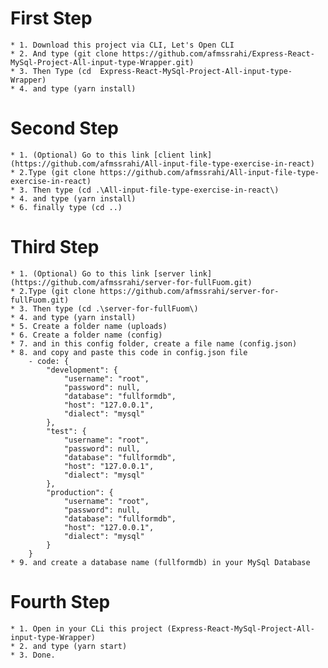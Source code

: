 # First Step
    * 1. Download this project via CLI, Let's Open CLI
    * 2. And type (git clone https://github.com/afmssrahi/Express-React-MySql-Project-All-input-type-Wrapper.git)
    * 3. Then Type (cd  Express-React-MySql-Project-All-input-type-Wrapper)
    * 4. and type (yarn install)

# Second Step
    * 1. (Optional) Go to this link [client link](https://github.com/afmssrahi/All-input-file-type-exercise-in-react)
    * 2.Type (git clone https://github.com/afmssrahi/All-input-file-type-exercise-in-react)
    * 3. Then type (cd .\All-input-file-type-exercise-in-react\)
    * 4. and type (yarn install)
    * 6. finally type (cd ..)

# Third Step
    * 1. (Optional) Go to this link [server link](https://github.com/afmssrahi/server-for-fullFuom.git)
    * 2.Type (git clone https://github.com/afmssrahi/server-for-fullFuom.git)
    * 3. Then type (cd .\server-for-fullFuom\)
    * 4. and type (yarn install)
    * 5. Create a folder name (uploads)
    * 6. Create a folder name (config)
    * 7. and in this config folder, create a file name (config.json) 
    * 8. and copy and paste this code in config.json file
        - code: {
            "development": {
                "username": "root",
                "password": null,
                "database": "fullformdb",
                "host": "127.0.0.1",
                "dialect": "mysql"
            },
            "test": {
                "username": "root",
                "password": null,
                "database": "fullformdb",
                "host": "127.0.0.1",
                "dialect": "mysql"
            },
            "production": {
                "username": "root",
                "password": null,
                "database": "fullformdb",
                "host": "127.0.0.1",
                "dialect": "mysql"
            }
        }
    * 9. and create a database name (fullformdb) in your MySql Database

# Fourth Step
    * 1. Open in your CLi this project (Express-React-MySql-Project-All-input-type-Wrapper)
    * 2. and type (yarn start)
    * 3. Done.